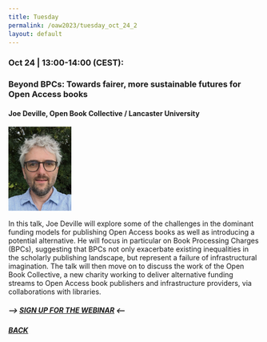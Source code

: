 ```yaml
---
title: Tuesday
permalink: /oaw2023/tuesday_oct_24_2
layout: default
---
```


### Oct 24 | 13:00-14:00 (CEST):<br>
### Beyond BPCs: Towards fairer, more sustainable futures for Open Access books

#### Joe Deville, Open Book Collective / Lancaster University

<img src="/images/jd.jpg" alt="Joe Deville" style="height: 25%; width:25%;"/>

In this talk, Joe Deville will explore some of the challenges in the dominant funding models for publishing Open Access books as well as introducing a potential alternative. He will focus in particular on Book Processing Charges (BPCs), suggesting that BPCs not only exacerbate existing inequalities in the scholarly publishing landscape, but represent a failure of infrastructural imagination. The talk will then move on to discuss the work of the Open Book Collective, a new charity working to deliver alternative funding streams to Open Access book publishers and infrastructure providers, via collaborations with libraries.

##### --> [SIGN UP FOR THE WEBINAR](https://docs.google.com/forms/d/e/1FAIpQLSfaWkahJQ0sd8UOBsihx2pVxZeA08Kx2FVJe0Fdw2eNamieUw/viewform?usp=sf_link) <--

##### [BACK](https://openaccess.dk/oaw2023#programme-of-the-danish-open-access-week-2023)
